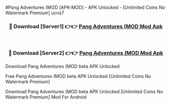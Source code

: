 #Pang Adventures (MOD [APK-MOD] - APK Unlocked - [Unlimited Coins No Watermark Premium] ucnz7



<div align="center">

<h3>🔴 Download [Server1] 👉👉 <a href="https://momento.my/?title=Pang_Adventures_(MOD">Pang Adventures (MOD Mod Apk</a></h3><br>

<h3>🔴 Download [Server2] 👉👉 <a href="https://momento.my/?title=Pang_Adventures_(MOD">Pang Adventures (MOD Mod Apk</a></h3>
</div>



Download Pang Adventures (MOD beta APK Unlocked

Free Pang Adventures (MOD beta APK Unlocked [Unlimited Coins No Watermark Premium]

Download Pang Adventures (MOD beta APK Unlocked [Unlimited Coins No Watermark Premium] Mod For Android
